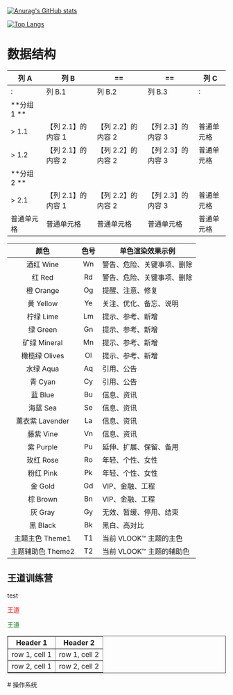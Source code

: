 [![Anurag's GitHub stats](https://github-readme-stats.vercel.app/api?username=ZiyangQian)](https://github.com/anuraghazra/github-readme-stats&theme=dark&show_icons=true)

[![Top Langs](https://github-readme-stats.vercel.app/api/top-langs/?username=ZiyangQian&layout=compact)](https://github.com/anuraghazra/github-readme-stats)

# 数据结构



| 列 A        | 列 B               | ==                 | ==                 | 列 C       |
| ----------- | ------------------ | ------------------ | ------------------ | ---------- |
| :           | 列 B.1             | 列 B.2             | 列 B.3             | :          |
| **分组 1 ** |                    |                    |                    |            |
| > 1.1       | 【列 2.1】的内容 1 | 【列 2.2】的内容 2 | 【列 2.3】的内容 3 | 普通单元格 |
| > 1.2       | 【列 2.1】的内容 2 | 【列 2.2】的内容 2 | 【列 2.3】的内容 3 | 普通单元格 |
| **分组 2 ** |                    |                    |                    |            |
| > 2.1       | 【列 2.1】的内容 1 | 【列 2.2】的内容 2 | 【列 2.3】的内容 3 | 普通单元格 |
| 普通单元格  | 普通单元格         | 普通单元格         | 普通单元格         | 普通单元格 |



|       颜色        | **色号** | 单色渲染效果示例           |
| :---------------: | :------: | -------------------------- |
|     酒红 Wine     |    Wn    | 警告、危险、关键事项、删除 |
|      红 Red       |    Rd    | 警告、危险、关键事项、删除 |
|     橙 Orange     |    Og    | 提醒、注意、修复           |
|     黄 Yellow     |    Ye    | 关注、优化、备忘、说明     |
|     柠绿 Lime     |    Lm    | 提示、参考、新增           |
|     绿 Green      |    Gn    | 提示、参考、新增           |
|   矿绿 Mineral    |    Mn    | 提示、参考、新增           |
|   橄榄绿 Olives   |    Ol    | 提示、参考、新增           |
|     水绿 Aqua     |    Aq    | 引用、公告                 |
|      青 Cyan      |    Cy    | 引用、公告                 |
|      蓝 Blue      |    Bu    | 信息、资讯                 |
|     海蓝 Sea      |    Se    | 信息、资讯                 |
|  薰衣紫 Lavender  |    La    | 信息、资讯                 |
|     藤紫 Vine     |    Vn    | 信息、资讯                 |
|     紫 Purple     |    Pu    | 延伸、扩展、保留、备用     |
|     玫红 Rose     |    Ro    | 年轻、个性、女性           |
|     粉红 Pink     |    Pk    | 年轻、个性、女性           |
|      金 Gold      |    Gd    | VIP、金融、工程            |
|     棕 Brown      |    Bn    | VIP、金融、工程            |
|      灰 Gray      |    Gy    | 无效、暂缓、停用、结束     |
|     黑 Black      |    Bk    | 黑白、高对比               |
|  主题主色 Theme1  |    T1    | 当前 VLOOK™ 主题的主色     |
| 主题辅助色 Theme2 |    T2    | 当前 VLOOK™ 主题的辅助色   |



## 王道训练营



test

<font color="red">王道</font>

<font color= green>王道</font>

<table border="1">
    <tr>
        <th>Header 1</th>
        <th>Header 2</th>
    </tr>
    <tr>
        <td>row 1, cell 1</td>
        <td>row 1, cell 2</td>
    </tr>
    <tr>
        <td>row 2, cell 1</td>
        <td>row 2, cell 2</td>
    </tr>
</table>
# 操作系统

